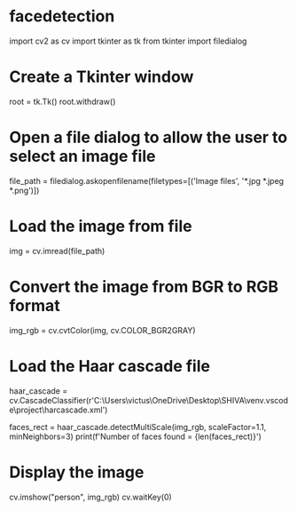 # facedetection
import cv2 as cv
import tkinter as tk
from tkinter import filedialog

# Create a Tkinter window
root = tk.Tk()
root.withdraw()

# Open a file dialog to allow the user to select an image file
file_path = filedialog.askopenfilename(filetypes=[('Image files', '*.jpg *.jpeg *.png')])

# Load the image from file
img = cv.imread(file_path)

# Convert the image from BGR to RGB format
img_rgb = cv.cvtColor(img, cv.COLOR_BGR2GRAY)

# Load the Haar cascade file
haar_cascade = cv.CascadeClassifier(r'C:\Users\victus\OneDrive\Desktop\SHIVA\venv\.vscode\project\harcascade.xml')

faces_rect = haar_cascade.detectMultiScale(img_rgb, scaleFactor=1.1, minNeighbors=3)
print(f'Number of faces found = {len(faces_rect)}')
# Display the image
cv.imshow("person", img_rgb)
cv.waitKey(0)
